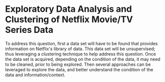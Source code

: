 # Exploratory Data Analysis and Clustering of Netflix Movie/TV Series Data

To address this question, first a data set will have to be found that provides information on Netflix's library of data. This data set will be unsupervised; thus leveraging a clustering technique to help address this question. Once the data set is acquired, depending on the condition of the data, it may need to be cleaned, prior to being explored. Then several approaches can be leveraged to explore the data, and better understand the condition of the data and information/context.
